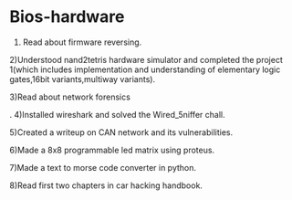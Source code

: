 # Bios-hardware
1) Read about firmware reversing.



2)Understood nand2tetris hardware simulator and completed the project 1(which includes implementation and understanding of elementary logic      gates,16bit variants,multiway variants).


3)Read about network forensics

.
4)Installed wireshark and solved the Wired_5niffer chall.


5)Created a writeup on CAN network and its vulnerabilities.


6)Made a 8x8 programmable led matrix using proteus.


7)Made a text to morse code converter in python.


8)Read first two chapters in car hacking handbook.
